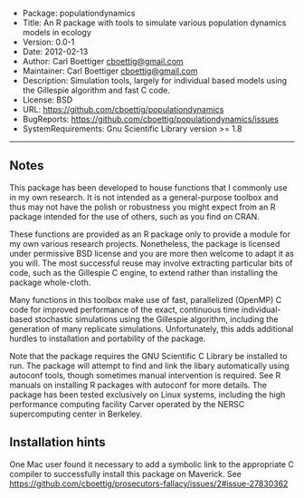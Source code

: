 
- Package: populationdynamics
- Title: An R package with tools to simulate various population dynamics models in ecology
- Version: 0.0-1
- Date: 2012-02-13
- Author: Carl Boettiger <cboettig@gmail.com>
- Maintainer: Carl Boettiger <cboettig@gmail.com>
- Description: Simulation tools, largely for individual based models
   using the Gillespie algorithm and fast C code.
- License: BSD
- URL: https://github.com/cboettig/populationdynamics
- BugReports: https://github.com/cboettig/populationdynamics/issues
- SystemRequirements: Gnu Scientific Library version >= 1.8

---

## Notes 

This package has been developed to house functions that I commonly use
in my own research.  It is not intended as a general-purpose toolbox
and thus may not have the polish or robustness you might expect from an
R package intended for the use of others, such as you find on CRAN.

These functions are provided as an R package only to provide a module for
my own various research projects. Nonetheless, the package is licensed
under permissive BSD license and you are more then welcome to adapt it as
you will.  The most successful reuse may involve extracting particular
bits of code, such as the Gillespie C engine, to extend rather than
installing the package whole-cloth.

Many functions in this toolbox make use of fast, parallelized
(OpenMP) C code for improved performance of the exact, continuous time
individual-based stochastic simulations using the Gillespie algorithm,
including the generation of many replicate simulations.  Unfortunately,
this adds additional hurdles to installation and portability of the
package.

Note that the package requires the GNU Scientific C Library be
installed to run.  The package will attempt to find and link the libary
automatically using autoconf tools, though sometimes manual intervention
is required. See R manuals on installing R packages with autoconf for
more details.  The package has been tested exclusively on Linux systems,
including the high performance computing facility Carver operated by
the NERSC supercomputing center in Berkeley.


## Installation hints

One Mac user found it necessary to add a symbolic link to the appropriate C compiler to successfully install this package on Maverick. See https://github.com/cboettig/prosecutors-fallacy/issues/2#issue-27830362
